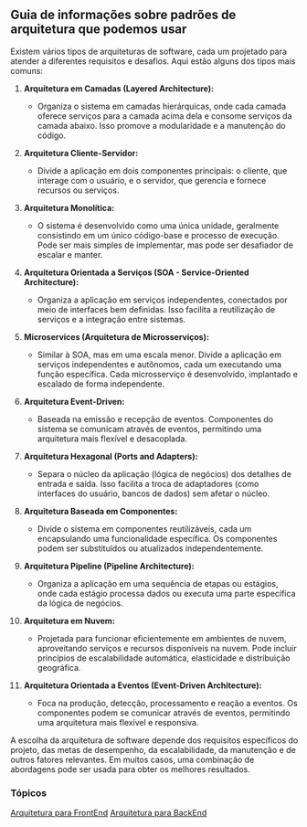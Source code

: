 ## Guia de informações sobre padrões de arquitetura que podemos usar

Existem vários tipos de arquiteturas de software, cada um projetado para atender a diferentes requisitos e desafios. Aqui estão alguns dos tipos mais comuns:

1. **Arquitetura em Camadas (Layered Architecture):**
   - Organiza o sistema em camadas hierárquicas, onde cada camada oferece serviços para a camada acima dela e consome serviços da camada abaixo. Isso promove a modularidade e a manutenção do código.

2. **Arquitetura Cliente-Servidor:**
   - Divide a aplicação em dois componentes principais: o cliente, que interage com o usuário, e o servidor, que gerencia e fornece recursos ou serviços.

3. **Arquitetura Monolítica:**
   - O sistema é desenvolvido como uma única unidade, geralmente consistindo em um único código-base e processo de execução. Pode ser mais simples de implementar, mas pode ser desafiador de escalar e manter.

4. **Arquitetura Orientada a Serviços (SOA - Service-Oriented Architecture):**
   - Organiza a aplicação em serviços independentes, conectados por meio de interfaces bem definidas. Isso facilita a reutilização de serviços e a integração entre sistemas.

5. **Microservices (Arquitetura de Microsserviços):**
   - Similar à SOA, mas em uma escala menor. Divide a aplicação em serviços independentes e autônomos, cada um executando uma função específica. Cada microsserviço é desenvolvido, implantado e escalado de forma independente.

6. **Arquitetura Event-Driven:**
   - Baseada na emissão e recepção de eventos. Componentes do sistema se comunicam através de eventos, permitindo uma arquitetura mais flexível e desacoplada.

7. **Arquitetura Hexagonal (Ports and Adapters):**
   - Separa o núcleo da aplicação (lógica de negócios) dos detalhes de entrada e saída. Isso facilita a troca de adaptadores (como interfaces do usuário, bancos de dados) sem afetar o núcleo.

8. **Arquitetura Baseada em Componentes:**
   - Divide o sistema em componentes reutilizáveis, cada um encapsulando uma funcionalidade específica. Os componentes podem ser substituídos ou atualizados independentemente.

9. **Arquitetura Pipeline (Pipeline Architecture):**
   - Organiza a aplicação em uma sequência de etapas ou estágios, onde cada estágio processa dados ou executa uma parte específica da lógica de negócios.

10. **Arquitetura em Nuvem:**
    - Projetada para funcionar eficientemente em ambientes de nuvem, aproveitando serviços e recursos disponíveis na nuvem. Pode incluir princípios de escalabilidade automática, elasticidade e distribuição geográfica.

11. **Arquitetura Orientada a Eventos (Event-Driven Architecture):**
    - Foca na produção, detecção, processamento e reação a eventos. Os componentes podem se comunicar através de eventos, permitindo uma arquitetura mais flexível e responsiva.

A escolha da arquitetura de software depende dos requisitos específicos do projeto, das metas de desempenho, da escalabilidade, da manutenção e de outros fatores relevantes. Em muitos casos, uma combinação de abordagens pode ser usada para obter os melhores resultados.

### Tópicos

[Arquitetura para FrontEnd](./front-end)
[Arquitetura para BackEnd](./back-end)